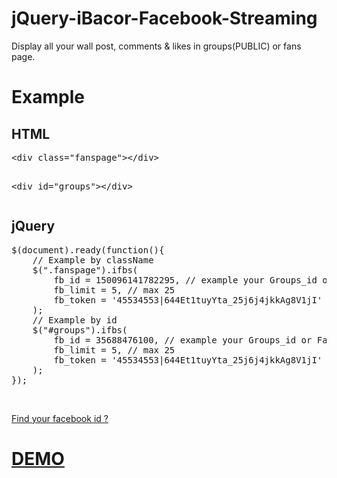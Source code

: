 jQuery-iBacor-Facebook-Streaming
================================

Display all your wall post, comments &amp; likes in groups(PUBLIC) or fans page.
<h1>Example</h1>
<h2>HTML</h2>
<pre>&lt;div class="fanspage"&gt;&lt;/div&gt;
            
&lt;div id="groups"&gt;&lt;/div&gt;</pre>
<h2>jQuery</h2>
<pre>$(document).ready(function(){
    // Example by className
    $(".fanspage").ifbs(
        fb_id = 150096141782295, // example your Groups_id or FansPage_id. Find your facebook_id in http://ibacor.com/tools/social-media-user-id-finder
        fb_limit = 5, // max 25
        fb_token = '45534553|644Et1tuyYta_25j6j4jkkAg8V1jI' // Your facebook access_token. you can get it in https://developers.facebook.com/docs/apps
    );
    // Example by id
    $("#groups").ifbs(
        fb_id = 35688476100, // example your Groups_id or FansPage_id. Find your facebook_id in http://ibacor.com/tools/social-media-user-id-finder
        fb_limit = 5, // max 25
        fb_token = '45534553|644Et1tuyYta_25j6j4jkkAg8V1jI' // Your facebook access_token. you can get it in https://developers.facebook.com/docs/apps
    );
});</pre><br>

<a href="http://ibacor.com/tools/social-media-user-id-finder" target="_BLANK">Find your facebook id ?</a>

<h1><a href="http://ibacor.com/demo/jquery-ibacor-facebook-streaming/" target="_BLANK">DEMO</a></h1>


